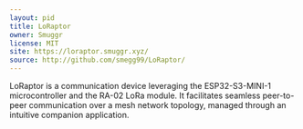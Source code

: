```yaml
---
layout: pid
title: LoRaptor
owner: Smuggr
license: MIT
site: https://loraptor.smuggr.xyz/
source: http://github.com/smegg99/LoRaptor/
---
```

LoRaptor is a communication device leveraging the ESP32-S3-MINI-1 microcontroller and the RA-02 LoRa module. It facilitates seamless peer-to-peer communication over a mesh network topology, managed through an intuitive companion application.
